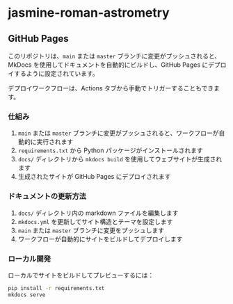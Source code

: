 # jasmine-roman-astrometry

## GitHub Pages

このリポジトリは、`main` または `master` ブランチに変更がプッシュされると、MkDocs を使用してドキュメントを自動的にビルドし、GitHub Pages にデプロイするように設定されています。

デプロイワークフローは、Actions タブから手動でトリガーすることもできます。

### 仕組み

1. `main` または `master` ブランチに変更がプッシュされると、ワークフローが自動的に実行されます
2. `requirements.txt` から Python パッケージがインストールされます
3. `docs/` ディレクトリから `mkdocs build` を使用してウェブサイトが生成されます
4. 生成されたサイトが GitHub Pages にデプロイされます

### ドキュメントの更新方法

1. `docs/` ディレクトリ内の markdown ファイルを編集します
2. `mkdocs.yml` を更新してサイト構造とテーマを設定します
3. `main` または `master` ブランチに変更をプッシュします
4. ワークフローが自動的にサイトをビルドしてデプロイします

### ローカル開発

ローカルでサイトをビルドしてプレビューするには：
```bash
pip install -r requirements.txt
mkdocs serve
```